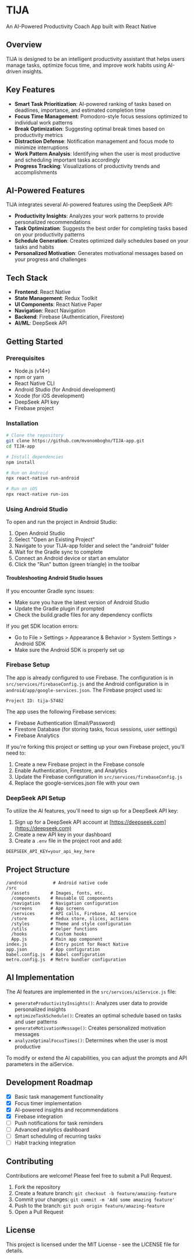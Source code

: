 # TIJA

An AI-Powered Productivity Coach App built with React Native

## Overview

TIJA is designed to be an intelligent productivity assistant that helps users manage tasks, optimize focus time, and improve work habits using AI-driven insights.

## Key Features

- **Smart Task Prioritization**: AI-powered ranking of tasks based on deadlines, importance, and estimated completion time
- **Focus Time Management**: Pomodoro-style focus sessions optimized to individual work patterns
- **Break Optimization**: Suggesting optimal break times based on productivity metrics
- **Distraction Defense**: Notification management and focus mode to minimize interruptions
- **Work Pattern Analysis**: Identifying when the user is most productive and scheduling important tasks accordingly
- **Progress Tracking**: Visualizations of productivity trends and accomplishments

## AI-Powered Features

TIJA integrates several AI-powered features using the DeepSeek API:

- **Productivity Insights**: Analyzes your work patterns to provide personalized recommendations
- **Task Optimization**: Suggests the best order for completing tasks based on your productivity patterns
- **Schedule Generation**: Creates optimized daily schedules based on your tasks and habits
- **Personalized Motivation**: Generates motivational messages based on your progress and challenges

## Tech Stack

- **Frontend**: React Native
- **State Management**: Redux Toolkit
- **UI Components**: React Native Paper
- **Navigation**: React Navigation
- **Backend**: Firebase (Authentication, Firestore)
- **AI/ML**: DeepSeek API

## Getting Started

### Prerequisites

- Node.js (v14+)
- npm or yarn
- React Native CLI
- Android Studio (for Android development)
- Xcode (for iOS development)
- DeepSeek API key
- Firebase project

### Installation

```bash
# Clone the repository
git clone https://github.com/mvonombogho/TIJA-app.git
cd TIJA-app

# Install dependencies
npm install

# Run on Android
npx react-native run-android

# Run on iOS
npx react-native run-ios
```

### Using Android Studio

To open and run the project in Android Studio:

1. Open Android Studio
2. Select "Open an Existing Project"
3. Navigate to your TIJA-app folder and select the "android" folder
4. Wait for the Gradle sync to complete
5. Connect an Android device or start an emulator
6. Click the "Run" button (green triangle) in the toolbar

#### Troubleshooting Android Studio Issues

If you encounter Gradle sync issues:
- Make sure you have the latest version of Android Studio
- Update the Gradle plugin if prompted
- Check the build.gradle files for any dependency conflicts

If you get SDK location errors:
- Go to File > Settings > Appearance & Behavior > System Settings > Android SDK
- Make sure the Android SDK is properly set up

### Firebase Setup

The app is already configured to use Firebase. The configuration is in `src/services/firebaseConfig.js` and the Android configuration is in `android/app/google-services.json`. The Firebase project used is:

```
Project ID: tija-57482
```

The app uses the following Firebase services:
- Firebase Authentication (Email/Password)
- Firestore Database (for storing tasks, focus sessions, user settings)
- Firebase Analytics

If you're forking this project or setting up your own Firebase project, you'll need to:

1. Create a new Firebase project in the Firebase console
2. Enable Authentication, Firestore, and Analytics
3. Update the Firebase configuration in `src/services/firebaseConfig.js`
4. Replace the google-services.json file with your own

### DeepSeek API Setup

To utilize the AI features, you'll need to sign up for a DeepSeek API key:

1. Sign up for a DeepSeek API account at [https://deepseek.com](https://deepseek.com)
2. Create a new API key in your dashboard
3. Create a `.env` file in the project root and add:

```
DEEPSEEK_API_KEY=your_api_key_here
```

## Project Structure

```
/android          # Android native code
/src
  /assets        # Images, fonts, etc.
  /components    # Reusable UI components
  /navigation    # Navigation configuration
  /screens       # App screens
  /services      # API calls, Firebase, AI service
  /store         # Redux store, slices, actions
  /styles        # Theme and style configuration
  /utils         # Helper functions
  /hooks         # Custom hooks
  App.js         # Main app component
index.js         # Entry point for React Native
app.json         # App configuration
babel.config.js  # Babel configuration
metro.config.js  # Metro bundler configuration
```

## AI Implementation

The AI features are implemented in the `src/services/aiService.js` file:

- `generateProductivityInsights()`: Analyzes user data to provide personalized insights
- `optimizeTaskSchedule()`: Creates an optimal schedule based on tasks and user patterns
- `generateMotivationMessage()`: Creates personalized motivation messages
- `analyzeOptimalFocusTimes()`: Determines when the user is most productive

To modify or extend the AI capabilities, you can adjust the prompts and API parameters in the aiService.

## Development Roadmap

- [x] Basic task management functionality
- [x] Focus timer implementation
- [x] AI-powered insights and recommendations
- [x] Firebase integration
- [ ] Push notifications for task reminders
- [ ] Advanced analytics dashboard
- [ ] Smart scheduling of recurring tasks
- [ ] Habit tracking integration

## Contributing

Contributions are welcome! Please feel free to submit a Pull Request.

1. Fork the repository
2. Create a feature branch: `git checkout -b feature/amazing-feature`
3. Commit your changes: `git commit -m 'Add some amazing feature'`
4. Push to the branch: `git push origin feature/amazing-feature`
5. Open a Pull Request

## License

This project is licensed under the MIT License - see the LICENSE file for details.
